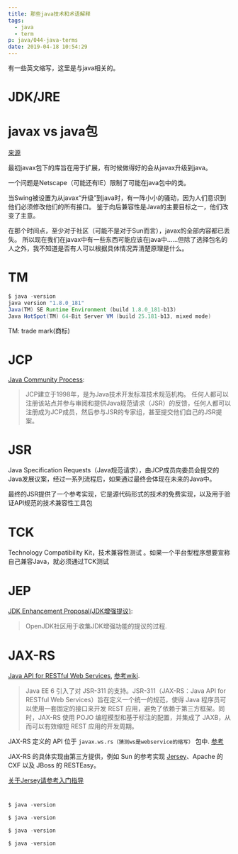```yaml
---
title: 那些java技术和术语解释
tags:
  - java
  - term
p: java/044-java-terms
date: 2019-04-18 10:54:29
---
```


有一些英文缩写，这里是与java相关的。

# JDK/JRE

# javax vs java包

[来源](https://stackoverflow.com/questions/727844/javax-vs-java-package)

最初javax包下的库旨在用于扩展，有时候做得好的会从javax升级到java。

一个问题是Netscape（可能还有IE）限制了可能在java包中的类。

当Swing被设置为从javax“升级”到java时，有一阵小小的骚动，因为人们意识到他们必须修改他们的所有接口。 鉴于向后兼容性是Java的主要目标之一，他们改变了主意。

在那个时间点，至少对于社区（可能不是对于Sun而言），javax的全部内容都已丢失。 所以现在我们在javax中有一些东西可能应该在java中......但除了选择包名的人之外，我不知道是否有人可以根据具体情况弄清楚原理是什么。

# TM
```java
$ java -version
java version "1.8.0_181"
Java(TM) SE Runtime Environment (build 1.8.0_181-b13)
Java HotSpot(TM) 64-Bit Server VM (build 25.181-b13, mixed mode)
```
TM: trade mark(商标)

# JCP

[Java Community Process](https://www.jcp.org/en/home/index):
> JCP建立于1998年，是为Java技术开发标准技术规范机构。 任何人都可以注册该站点并参与审阅和提供Java规范请求（JSR）的反馈，任何人都可以注册成为JCP成员，然后参与JSR的专家组，甚至提交他们自己的JSR提案。

# JSR
Java Specification Requests（Java规范请求），由JCP成员向委员会提交的Java发展议案，经过一系列流程后，如果通过最终会体现在未来的Java中。

最终的JSR提供了一个参考实现，它是源代码形式的技术的免费实现，以及用于验证API规范的技术兼容性工具包

# TCK
Technology Compatibility Kit，技术兼容性测试 。如果一个平台型程序想要宣称自己兼容Java，就必须通过TCK测试

# JEP
[JDK Enhancement Proposal(JDK增强提议)](https://openjdk.java.net/jeps/0):
> OpenJDK社区用于收集JDK增强功能的提议的过程.

# JAX-RS
[Java API for RESTful Web Services](https://github.com/jax-rs), [参考wiki](https://zh.wikipedia.org/wiki/JAX-RS).

> Java EE 6 引入了对 JSR-311 的支持。JSR-311（JAX-RS：Java API for RESTful Web Services）旨在定义一个统一的规范，使得 Java 程序员可以使用一套固定的接口来开发 REST 应用，避免了依赖于第三方框架。同时，JAX-RS 使用 POJO 编程模型和基于标注的配置，并集成了 JAXB，从而可以有效缩短 REST 应用的开发周期。

JAX-RS 定义的 API 位于 `javax.ws.rs（猜测ws是webservice的缩写）` 包中. [参考](https://www.ibm.com/developerworks/cn/java/j-lo-jaxrs/index.html)

JAX-RS 的具体实现由第三方提供，例如 Sun 的参考实现 [Jersey](https://jersey.github.io/)、Apache 的 CXF 以及 JBoss 的 RESTEasy。

[关于Jersey请参考入门指导](https://jersey.github.io/documentation/latest/getting-started.html)

# 


```java
$ java -version

```
```java
$ java -version

```
```java
$ java -version

```
```java
$ java -version

```
```java

```



